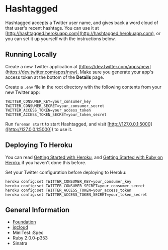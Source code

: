 # Hashtagged

Hashtagged accepts a Twitter user name, and gives back a word cloud of that user's recent hashtags. You can use it at [http://hashtagged.herokuapp.com](http://hashtagged.herokuapp.com), or you can set it up yourself with the instructions below.

## Running Locally

Create a new Twitter application at [https://dev.twitter.com/apps/new](https://dev.twitter.com/apps/new). Make sure you generate your app's access token at the bottom of the **Details** page.

Create a `.env` file in the root directory with the following contents from your new Twitter app:

    TWITTER_CONSUMER_KEY=your_consumer_key
    TWITTER_CONSUMER_SECRET=your_consumer_secret
    TWITTER_ACCESS_TOKEN=your_access_token
    TWITTER_ACCESS_TOKEN_SECRET=your_token_secret

Run `foreman start` to start Hashtagged, and visit [http://127.0.0.1:5000]([http://127.0.0.1:5000]) to use it.

## Deploying To Heroku

You can read [Getting Started with Heroku](https://devcenter.heroku.com/articles/quickstart), and [Getting Started with Ruby on Heroku](https://devcenter.heroku.com/articles/getting-started-with-ruby) if you haven't done this before.

Set your Twitter configuration before deploying to Heroku:

    heroku config:set TWITTER_CONSUMER_KEY=your_consumer_key
    heroku config:set TWITTER_CONSUMER_SECRET=your_consumer_secret
    heroku config:set TWITTER_ACCESS_TOKEN=your_access_token
    heroku config:set TWITTER_ACCESS_TOKEN_SECRET=your_token_secret

## General Information

* [Foundation](http://foundation.zurb.com)
* [jqcloud](https://github.com/lucaong/jQCloud)
* MiniTest::Spec
* Ruby 2.0.0-p353
* Sinatra
